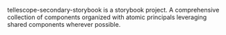 tellescope-secondary-storybook is a storybook project. A comprehensive collection of components organized with atomic principals leveraging shared components wherever possible. 
